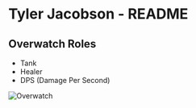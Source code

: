 # Tyler Jacobson - README

## Overwatch Roles
- Tank
- Healer
- DPS (Damage Per Second) 

![Overwatch](https://www.google.com/url?sa=i&source=images&cd=&ved=2ahUKEwiO-Py5iKHkAhUE0KwKHVXSBH4QjRx6BAgBEAQ&url=https%3A%2F%2Fdowndetector.com%2Fstatus%2Foverwatch&psig=AOvVaw2FUHsdRc2lRDL097aMRQ7R&ust=1566927088754433)
